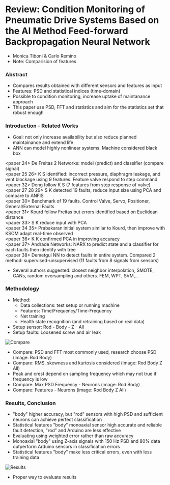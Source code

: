 # Review: Condition Monitoring of Pneumatic Drive Systems Based on the AI Method Feed-forward Backpropagation Neural Network
- Monica Tiboni & Carlo Remino
- Note: Comparision of features

### Abstract
- Compares results obtained with different sensors and features as input
- Features: PSD and statistical indices (time-domain)
- Possible to condition monitoring, increase uptake of maintanance approach
- This paper use PSD, FFT and statistics and aim for the statistics set that robust enough

### Introduction - Related Works
- Goal: not only increase availability but also reduce planned maintainance and extend life
- ANN can model highly nonlinear systems. Machine considered black box

<paper 24> De Freitas 2 Networks: model (predict) and classifier (compare signal) </br>
<paper 25 26> K S identified: incorrect pressure, diaphragm leakage, and vent blockage using 9 features. Feature valve respond to step command </br>
<paper 32> Deng follow K S (7 features from step response of valve) </br>
<paper 27 28 29> S K detected 19 faults, reduce input size using PCA and compare to ANFIS </br>
<paper 30> Benchmark of 19 faults. Control Valve, Servo, Positioner, General/External Faults </br>
<paper 31> Kourd follow Freitas but errors identified based on Euclidean distance </br>
<paper 33> S K reduce input with PCA </br>
<paper 34 35> Prabakaran initial system similar to Kourd, then improve with KSOM adapt real-time observed </br>
<paper 36> K K confirmed PCA in improving accuracy </br>
<paper 37> Andrade Networks: NARX to predict state and a classifier for each faults then identify with tree </br>
<paper 38> Demetgul NN to detect faults in entire system. Compared 2 method: supervised-unsupervised (11 faults from 8 signals from sensors) </br>
- Several authors suggested: closest neighbor interpolation, SMOTE, GANs, random oversampling and others. FEM, WPT, SVM,... </br>

### Methodology
- Method:
    - Data collections: test setup or running machine
    - Features: Time/Frequency/Time-Frequency
    - Net training
    - Health state recognition (and retraining based on real data)
- Setup sensor: Rod - Body - Z - All
- Setup faults: Loosened screw and air leak

![Compare](images/TiboniReminoExp1.png)

- Compare: PSD and FFT most commonly used, research choose PSD (image: Rod Body)
- Compare: RMS, skewness and kurtosis considered (image: Rod Body Z All)
- Peak and crest depend on sampling frequency which may not true if frequency is low
- Compare: Max PSD Frequency - Neurons (image: Rod Body)
- Compare: Features - Neurons (image: Rod Body Z All)

### Results, Conclusion
- "body" higher accuracy, but "rod" sensors with high PSD and sufficient neurons can achieve perfect classification
- Statistical features "body" monoaxial sensor high accurate and reliable fault detection, "rod" and Arduino are less effective
- Evaluating using weighted error rather than raw accuracy
- Monoaxial "body" using Z-axis signals with 150 Hz PSD and 80% data outperform Arduino sensors in classification errors
- Statistical features "body" make less critical errors, even with less training data

![Results](images/TiboniReminoExp2.png)

- Proper way to evaluate results
